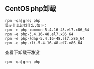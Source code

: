 ## CentOS php卸载

```shell
rpm -qa|grep php
显示什么卸载什么,如下：
rpm -e php-common-5.4.16-48.el7.x86_64
rpm -e php-5.4.16-48.el7.x86_64
rpm -e php-ldap-5.4.16-48.el7.x86_64
rpm -e php-cli-5.4.16-48.el7.x86_64
```

查看下卸载干净没

```
rpm -qa|grep php
```

